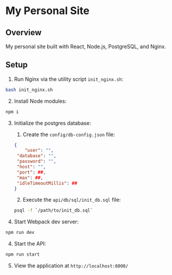 # My Personal Site

## Overview

My personal site built with React, Node.js, PostgreSQL, and Nginx.

## Setup

1. Run Nginx via the utility script `init_nginx.sh`:

```sh
bash init_nginx.sh
```

2. Install Node modules:

```sh
npm i
```

3. Initialize the postgres database:

   1. Create the `config/db-config.json` file:

   ```json
   {
       "user": "",
   	"database": "",
   	"password": "",
   	"host": "",
   	"port": ##,
   	"max": ##,
   	"idleTimeoutMillis": ##
   }
   ```

   2. Execute the `api/db/sql/init_db.sql` file:

   ```sh
   psql -f `/path/to/init_db.sql`
   ```

4. Start Webpack dev server:

```sh
npm run dev
```

4. Start the API:

```sh
npm run start
```

5. View the application at `http://localhost:8000/`
